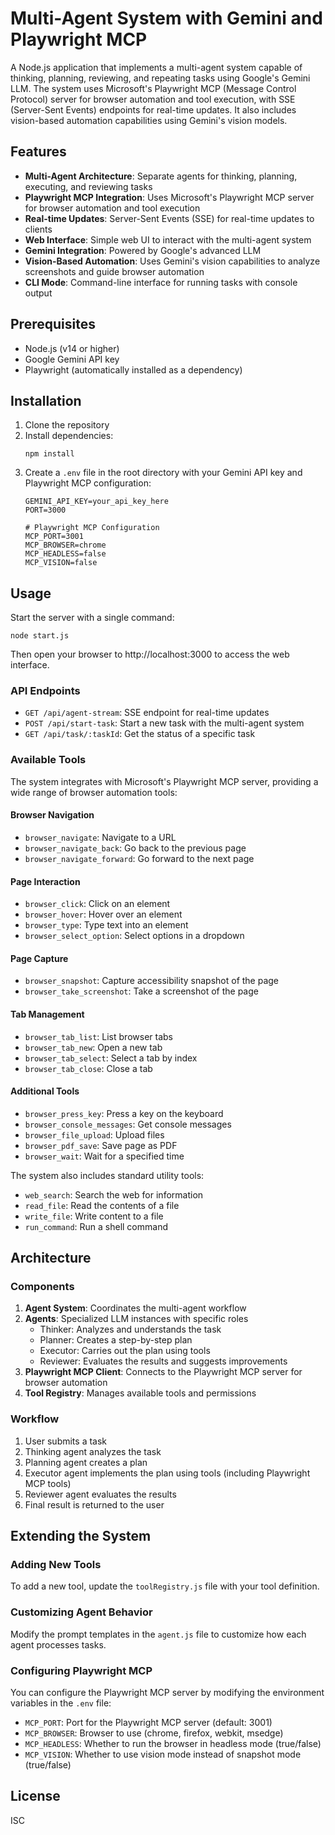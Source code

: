 # Multi-Agent System with Gemini and Playwright MCP

A Node.js application that implements a multi-agent system capable of thinking, planning, reviewing, and repeating tasks using Google's Gemini LLM. The system uses Microsoft's Playwright MCP (Message Control Protocol) server for browser automation and tool execution, with SSE (Server-Sent Events) endpoints for real-time updates. It also includes vision-based automation capabilities using Gemini's vision models.

## Features

- **Multi-Agent Architecture**: Separate agents for thinking, planning, executing, and reviewing tasks
- **Playwright MCP Integration**: Uses Microsoft's Playwright MCP server for browser automation and tool execution
- **Real-time Updates**: Server-Sent Events (SSE) for real-time updates to clients
- **Web Interface**: Simple web UI to interact with the multi-agent system
- **Gemini Integration**: Powered by Google's advanced LLM
- **Vision-Based Automation**: Uses Gemini's vision capabilities to analyze screenshots and guide browser automation
- **CLI Mode**: Command-line interface for running tasks with console output

## Prerequisites

- Node.js (v14 or higher)
- Google Gemini API key
- Playwright (automatically installed as a dependency)

## Installation

1. Clone the repository
2. Install dependencies:
   ```
   npm install
   ```
3. Create a `.env` file in the root directory with your Gemini API key and Playwright MCP configuration:
   ```
   GEMINI_API_KEY=your_api_key_here
   PORT=3000
   
   # Playwright MCP Configuration
   MCP_PORT=3001
   MCP_BROWSER=chrome
   MCP_HEADLESS=false
   MCP_VISION=false
   ```

## Usage

Start the server with a single command:

```
node start.js
```

Then open your browser to http://localhost:3000 to access the web interface.

### API Endpoints

- `GET /api/agent-stream`: SSE endpoint for real-time updates
- `POST /api/start-task`: Start a new task with the multi-agent system
- `GET /api/task/:taskId`: Get the status of a specific task

### Available Tools

The system integrates with Microsoft's Playwright MCP server, providing a wide range of browser automation tools:

#### Browser Navigation
- `browser_navigate`: Navigate to a URL
- `browser_navigate_back`: Go back to the previous page
- `browser_navigate_forward`: Go forward to the next page

#### Page Interaction
- `browser_click`: Click on an element
- `browser_hover`: Hover over an element
- `browser_type`: Type text into an element
- `browser_select_option`: Select options in a dropdown

#### Page Capture
- `browser_snapshot`: Capture accessibility snapshot of the page
- `browser_take_screenshot`: Take a screenshot of the page

#### Tab Management
- `browser_tab_list`: List browser tabs
- `browser_tab_new`: Open a new tab
- `browser_tab_select`: Select a tab by index
- `browser_tab_close`: Close a tab

#### Additional Tools
- `browser_press_key`: Press a key on the keyboard
- `browser_console_messages`: Get console messages
- `browser_file_upload`: Upload files
- `browser_pdf_save`: Save page as PDF
- `browser_wait`: Wait for a specified time

The system also includes standard utility tools:
- `web_search`: Search the web for information
- `read_file`: Read the contents of a file
- `write_file`: Write content to a file
- `run_command`: Run a shell command

## Architecture

### Components

1. **Agent System**: Coordinates the multi-agent workflow
2. **Agents**: Specialized LLM instances with specific roles
   - Thinker: Analyzes and understands the task
   - Planner: Creates a step-by-step plan
   - Executor: Carries out the plan using tools
   - Reviewer: Evaluates the results and suggests improvements
3. **Playwright MCP Client**: Connects to the Playwright MCP server for browser automation
4. **Tool Registry**: Manages available tools and permissions

### Workflow

1. User submits a task
2. Thinking agent analyzes the task
3. Planning agent creates a plan
4. Executor agent implements the plan using tools (including Playwright MCP tools)
5. Reviewer agent evaluates the results
6. Final result is returned to the user

## Extending the System

### Adding New Tools

To add a new tool, update the `toolRegistry.js` file with your tool definition.

### Customizing Agent Behavior

Modify the prompt templates in the `agent.js` file to customize how each agent processes tasks.

### Configuring Playwright MCP

You can configure the Playwright MCP server by modifying the environment variables in the `.env` file:

- `MCP_PORT`: Port for the Playwright MCP server (default: 3001)
- `MCP_BROWSER`: Browser to use (chrome, firefox, webkit, msedge)
- `MCP_HEADLESS`: Whether to run the browser in headless mode (true/false)
- `MCP_VISION`: Whether to use vision mode instead of snapshot mode (true/false)

## License

ISC
